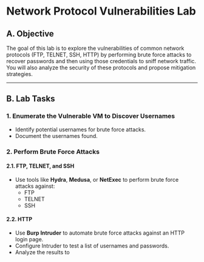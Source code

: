 # Network Protocol Vulnerabilities Lab

## A. Objective

The goal of this lab is to explore the vulnerabilities of common network protocols (FTP, TELNET, SSH, HTTP) by performing brute force attacks to recover passwords and then using those credentials to sniff network traffic.  
You will also analyze the security of these protocols and propose mitigation strategies.

---

## B. Lab Tasks

### 1. Enumerate the Vulnerable VM to Discover Usernames
- Identify potential usernames for brute force attacks.
- Document the usernames found.

### 2. Perform Brute Force Attacks

#### 2.1. FTP, TELNET, and SSH
- Use tools like **Hydra**, **Medusa**, or **NetExec** to perform brute force attacks against:
  - FTP
  - TELNET
  - SSH

#### 2.2. HTTP
- Use **Burp Intruder** to automate brute force attacks against an HTTP login page.
- Configure Intruder to test a list of usernames and passwords.
- Analyze the results to

